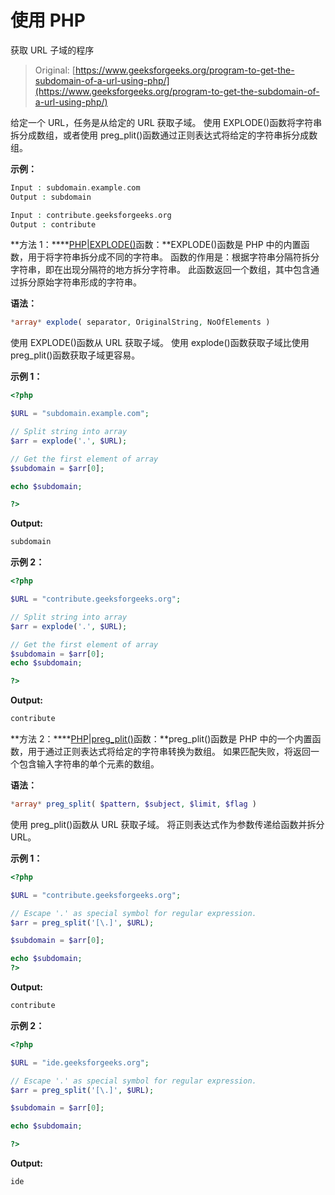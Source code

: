 # 使用 PHP

获取 URL 子域的程序

> Original: [https://www.geeksforgeeks.org/program-to-get-the-subdomain-of-a-url-using-php/](https://www.geeksforgeeks.org/program-to-get-the-subdomain-of-a-url-using-php/)

给定一个 URL，任务是从给定的 URL 获取子域。 使用 EXPLODE()函数将字符串拆分成数组，或者使用 preg_plit()函数通过正则表达式将给定的字符串拆分成数组。

**示例：**

```php
Input : subdomain.example.com
Output : subdomain

Input : contribute.geeksforgeeks.org
Output : contribute

```

**方法 1：****[PHP|EXPLODE()](https://www.geeksforgeeks.org/php-explode-function/)函数：**EXPLODE()函数是 PHP 中的内置函数，用于将字符串拆分成不同的字符串。 函数的作用是：根据字符串分隔符拆分字符串，即在出现分隔符的地方拆分字符串。 此函数返回一个数组，其中包含通过拆分原始字符串形成的字符串。

**语法：**

```php
*array* explode( separator, OriginalString, NoOfElements )
```

使用 EXPLODE()函数从 URL 获取子域。 使用 explode()函数获取子域比使用 preg_plit()函数获取子域更容易。

**示例 1：**

```php
<?php

$URL = "subdomain.example.com";

// Split string into array
$arr = explode('.', $URL);

// Get the first element of array
$subdomain = $arr[0];

echo $subdomain;

?>
```

**Output:**

```php
subdomain

```

**示例 2：**

```php
<?php

$URL = "contribute.geeksforgeeks.org";

// Split string into array
$arr = explode('.', $URL);

// Get the first element of array
$subdomain = $arr[0];
echo $subdomain;

?>
```

**Output:**

```php
contribute

```

**方法 2：****[PHP|preg_plit()](https://www.geeksforgeeks.org/php-preg_split-function/)函数：**preg_plit()函数是 PHP 中的一个内置函数，用于通过正则表达式将给定的字符串转换为数组。 如果匹配失败，将返回一个包含输入字符串的单个元素的数组。

**语法：**

```php
*array* preg_split( $pattern, $subject, $limit, $flag )
```

使用 preg_plit()函数从 URL 获取子域。 将正则表达式作为参数传递给函数并拆分 URL。

**示例 1：**

```php
<?php

$URL = "contribute.geeksforgeeks.org";

// Escape '.' as special symbol for regular expression.
$arr = preg_split('[\.]', $URL); 

$subdomain = $arr[0];

echo $subdomain;
?>
```

**Output:**

```php
contribute

```

**示例 2：**

```php
<?php

$URL = "ide.geeksforgeeks.org";

// Escape '.' as special symbol for regular expression.
$arr = preg_split('[\.]', $URL); 

$subdomain = $arr[0];

echo $subdomain;

?>
```

**Output:**

```php
ide

```